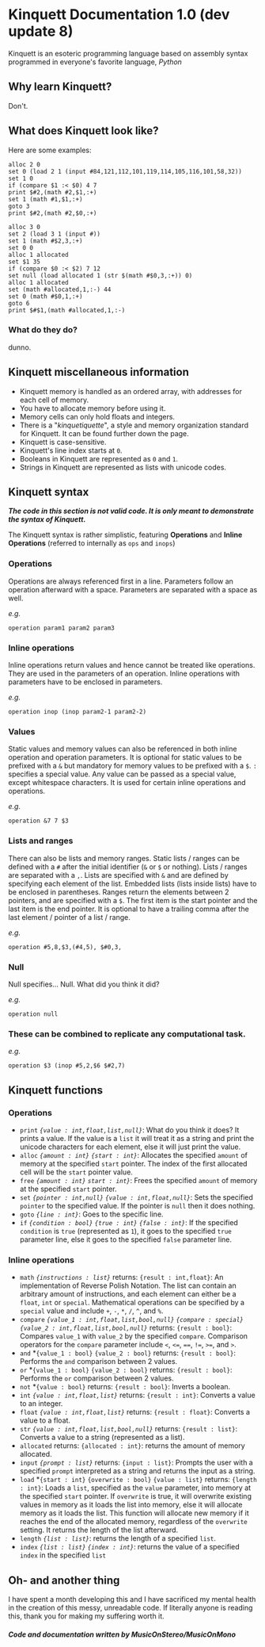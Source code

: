 # Kinquett Documentation 1.0 (dev update 8)

Kinquett is an esoteric programming language based on assembly syntax programmed in everyone's favorite language, *Python*

## Why learn Kinquett?

Don't.

## What does Kinquett look like?

Here are some examples:

```
alloc 2 0
set 0 (load 2 1 (input #84,121,112,101,119,114,105,116,101,58,32))
set 1 0
if (compare $1 :< $0) 4 7
print $#2,(math #2,$1,:+)
set 1 (math #1,$1,:+)
goto 3
print $#2,(math #2,$0,:+)
```
```
alloc 3 0
set 2 (load 3 1 (input #))
set 1 (math #$2,3,:+)
set 0 0
alloc 1 allocated
set $1 35
if (compare $0 :< $2) 7 12
set null (load allocated 1 (str $(math #$0,3,:+)) 0)
alloc 1 allocated
set (math #allocated,1,:-) 44
set 0 (math #$0,1,:+)
goto 6
print $#$1,(math #allocated,1,:-)
```
### What do they do?

dunno.
## Kinquett miscellaneous information

- Kinquett memory is handled as an ordered array, with addresses for each cell of memory.
- You have to allocate memory before using it.
- Memory cells can only hold floats and integers.
- There is a "*kinquetiquette*", a style and memory organization standard for Kinquett. It can be found further down the page.
- Kinquett is case-sensitive.
- Kinquett's line index starts at `0`.
- Booleans in Kinquett are represented as `0` and `1`.
- Strings in Kinquett are represented as lists with unicode codes.

## Kinquett syntax

***The code in this section is not valid code. It is only meant to demonstrate the syntax of Kinquett.***

The Kinquett syntax is rather simplistic, featuring **Operations** and **Inline Operations** (referred to internally as `ops` and `inops`)

### Operations

Operations are always referenced first in a line. Parameters follow an operation afterward with a space. Parameters are separated with a space as well.

*e.g.*
```
operation param1 param2 param3
```

### Inline operations

Inline operations return values and hence cannot be treated like operations. They are used in the parameters of an operation. Inline operations with parameters have to be enclosed in parameters. 

*e.g.*
```
operation inop (inop param2-1 param2-2)
```

### Values

Static values and memory values can also be referenced in both inline operation and operation parameters. It is optional for static values to be prefixed with a `&` but mandatory for memory values to be prefixed with a `$`. `:` specifies a special value. Any value can be passed as a special value, except whitespace characters. It is used for certain inline operations and operations.

*e.g.*
```
operation &7 7 $3
```

### Lists and ranges

There can also be lists and memory ranges. Static lists / ranges can be defined with a `#` after the initial identifier (`&` or `$` or nothing). Lists / ranges are separated with a `,`. Lists are specified with `&` and are defined by specifying each element of the list. Embedded lists (lists inside lists) have to be enclosed in parentheses. Ranges return the elements between 2 pointers, and are specified with a `$`. The first item is the start pointer and the last item is the end pointer. It is optional to have a trailing comma after the last element / pointer of a list / range. 

*e.g.*
```
operation #5,8,$3,(#4,5), $#0,3,
```

### Null

Null specifies... Null. What did you think it did?

*e.g.*
```
operation null
```

### These can be combined to replicate any computational task.

*e.g.*
```
operation $3 (inop #5,2,$6 $#2,7)
```

## Kinquett functions

### Operations 
- `print` *`{value : int,float,list,null}`*: What do you think it does? It prints a value. If the value is a `list` it will treat it as a string and print the unicode characters for each element, else it will just print the value.
- `alloc`  *`{amount : int}` `{start : int}`*: Allocates the specified `amount` of memory at the specified `start` pointer. The index of the first allocated cell will be the `start` pointer value.
- `free` *`{amount : int}` `start : int}`*: Frees the specified `amount` of memory at the specified `start` pointer. 
- `set` *`{pointer : int,null}` `{value : int,float,null}`*: Sets the specified `pointer` to the specified value. If the pointer is `null` then it does nothing. 
- `goto` *`{line : int}`*: Goes to the specific line. 
- `if` *`{condition : bool}` `{true : int}` `{false : int}`*: If the specified `condition` is `true` (represented as `1`), it goes to the specified `true` parameter line, else it goes to the specified `false` parameter line.

### Inline operations

- `math` *`{instructions : list}`* returns: `{result : int,float}`: An implementation of Reverse Polish Notation. The list can contain an arbitrary amount of instructions, and each element can either be a `float`, `int` or `special`. Mathematical operations can be specified by a `special` value and include `+`, `-`, `*`, `/`, `^`, and `%`. 
- `compare` *`{value_1 : int,float,list,bool,null}` `{compare : special}` `{value_2 : int,float,list,bool,null}`* returns: `{result : bool}`: Compares `value_1` with `value_2` by the specified `compare`. Comparison operators for the `compare` parameter include `<`, `<=`, `==`, `!=`, `>=`, and `>`.
- `and` *`{value_1 : bool}` `{value_2 : bool}` returns: `{result : bool}`: Performs the `and` comparison between 2 values. 
- `or` *`{value_1 : bool}` `{value_2 : bool}` returns: `{result : bool}`: Performs the `or` comparison between 2 values. 
- `not` *`{value : bool}` returns: `{result : bool}`: Inverts a boolean.
- `int` *`{value : int,float,list}`* returns: `{result : int}`: Converts a value to an integer.
- `float` *`{value : int,float,list}`* returns: `{result : float}`: Converts a value to a float.
- `str` *`{value : int,float,list,bool,null}`* returns: `{result : list}`: Converts a value to a string (represented as a list).
- `allocated` returns: `{allocated : int}`: returns the amount of memory allocated.
- `input` *`{prompt : list}`* returns: `{input : list}`: Prompts the user with a specified `prompt` interpreted as a string and returns the input as a string. 
- `load` *`{start : int}` `{overwrite : bool}` `{value : list}` returns: `{length : int}`: Loads a `list`, specified as the `value` parameter, into memory at the specified `start` pointer. If `overwrite` is true, it will overwrite existing values in memory as it loads the list into memory, else it will allocate memory as it loads the list. This function will allocate new memory if it reaches the end of the allocated memory, regardless of the `overwrite` setting. It returns the length of the list afterward.
- `length` *`{list : list}`*: returns the length of a specified `list`.
- `index` *`{list : list}` `{index : int}`*: returns the value of a specified `index` in the specified `list`


## Oh- and another thing

I have spent a month developing this and I have sacrificed my mental health in the creation of this messy, unreadable code. If literally anyone is reading this, thank you for making my suffering worth it.

##### Code and documentation written by MusicOnStereo/MusicOnMono
